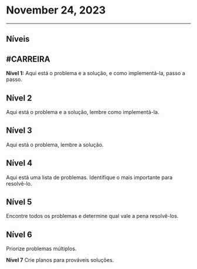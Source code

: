 # November 24, 2023

---

## Níveis
## #CARREIRA

**Nível 1:** Aqui está o problema e a solução, e como implementá-la, passo a passo.

## Nível 2
Aqui está o problema e a solução, lembre como implementá-la.

## Nível 3
Aqui está o problema, lembre a solução.

## Nível 4
Aqui está uma lista de problemas. Identifique o mais importante para resolvê-lo.

## Nível 5
Encontre todos os problemas e determine qual vale a pena resolvê-los.

## Nível 6
Priorize problemas múltiplos.

**Nível 7**
Crie planos para prováveis soluções.